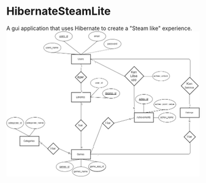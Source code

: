 # HibernateSteamLite
A gui application that uses Hibernate to create a "Steam like" experience.
![Steamlite ERD](https://github.com/Wedsa95/HibernateSteamLite/blob/master/SteamLite/img/SteamSkinERD.jpg)
